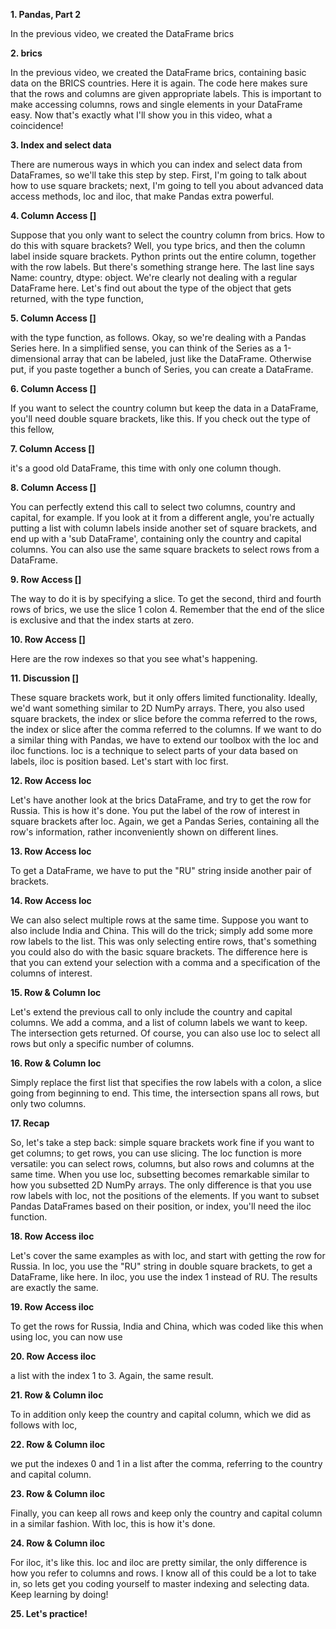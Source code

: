 **1. Pandas, Part 2**

In the previous video, we created the DataFrame brics

**2. brics**

In the previous video, we created the DataFrame brics, containing basic data on the BRICS countries. Here it is again. The code here makes sure that the rows and columns are given appropriate labels. This is important to make accessing columns, rows and single elements in your DataFrame easy. Now that's exactly what I'll show you in this video, what a coincidence!

**3. Index and select data**

There are numerous ways in which you can index and select data from DataFrames, so we'll take this step by step. First, I'm going to talk about how to use square brackets; next, I'm going to tell you about advanced data access methods, loc and iloc, that make Pandas extra powerful.

**4. Column Access []**

Suppose that you only want to select the country column from brics. How to do this with square brackets? Well, you type brics, and then the column label inside square brackets. Python prints out the entire column, together with the row labels. But there's something strange here. The last line says Name: country, dtype: object. We're clearly not dealing with a regular DataFrame here. Let's find out about the type of the object that gets returned, with the type function,

**5. Column Access []**

with the type function, as follows. Okay, so we're dealing with a Pandas Series here. In a simplified sense, you can think of the Series as a 1-dimensional array that can be labeled, just like the DataFrame. Otherwise put, if you paste together a bunch of Series, you can create a DataFrame.

**6. Column Access []**

If you want to select the country column but keep the data in a DataFrame, you'll need double square brackets, like this. If you check out the type of this fellow,

**7. Column Access []**

it's a good old DataFrame, this time with only one column though.

**8. Column Access []**

You can perfectly extend this call to select two columns, country and capital, for example. If you look at it from a different angle, you're actually putting a list with column labels inside another set of square brackets, and end up with a 'sub DataFrame', containing only the country and capital columns. You can also use the same square brackets to select rows from a DataFrame.

**9. Row Access []**

The way to do it is by specifying a slice. To get the second, third and fourth rows of brics, we use the slice 1 colon 4. Remember that the end of the slice is exclusive and that the index starts at zero.

**10. Row Access []**

Here are the row indexes so that you see what's happening.

**11. Discussion []**

These square brackets work, but it only offers limited functionality. Ideally, we'd want something similar to 2D NumPy arrays. There, you also used square brackets, the index or slice before the comma referred to the rows, the index or slice after the comma referred to the columns. If we want to do a similar thing with Pandas, we have to extend our toolbox with the loc and iloc functions. loc is a technique to select parts of your data based on labels, iloc is position based. Let's start with loc first.

**12. Row Access loc**

Let's have another look at the brics DataFrame, and try to get the row for Russia. This is how it's done. You put the label of the row of interest in square brackets after loc. Again, we get a Pandas Series, containing all the row's information, rather inconveniently shown on different lines.

**13. Row Access loc**

To get a DataFrame, we have to put the "RU" string inside another pair of brackets.

**14. Row Access loc**

We can also select multiple rows at the same time. Suppose you want to also include India and China. This will do the trick; simply add some more row labels to the list. This was only selecting entire rows, that's something you could also do with the basic square brackets. The difference here is that you can extend your selection with a comma and a specification of the columns of interest.

**15. Row & Column loc**

Let's extend the previous call to only include the country and capital columns. We add a comma, and a list of column labels we want to keep. The intersection gets returned. Of course, you can also use loc to select all rows but only a specific number of columns.

**16. Row & Column loc**

Simply replace the first list that specifies the row labels with a colon, a slice going from beginning to end. This time, the intersection spans all rows, but only two columns.

**17. Recap**

So, let's take a step back: simple square brackets work fine if you want to get columns; to get rows, you can use slicing. The loc function is more versatile: you can select rows, columns, but also rows and columns at the same time. When you use loc, subsetting becomes remarkable similar to how you subsetted 2D NumPy arrays. The only difference is that you use row labels with loc, not the positions of the elements. If you want to subset Pandas DataFrames based on their position, or index, you'll need the iloc function.

**18. Row Access iloc**

Let's cover the same examples as with loc, and start with getting the row for Russia. In loc, you use the "RU" string in double square brackets, to get a DataFrame, like here. In iloc, you use the index 1 instead of RU. The results are exactly the same.

**19. Row Access iloc**

To get the rows for Russia, India and China, which was coded like this when using loc, you can now use

**20. Row Access iloc**

a list with the index 1 to 3. Again, the same result.

**21. Row & Column iloc**

To in addition only keep the country and capital column, which we did as follows with loc,

**22. Row & Column iloc**

we put the indexes 0 and 1 in a list after the comma, referring to the country and capital column.

**23. Row & Column iloc**

Finally, you can keep all rows and keep only the country and capital column in a similar fashion. With loc, this is how it's done.

**24. Row & Column iloc**

For iloc, it's like this. loc and iloc are pretty similar, the only difference is how you refer to columns and rows. I know all of this could be a lot to take in, so lets get you coding yourself to master indexing and selecting data. Keep learning by doing!

**25. Let's practice!**